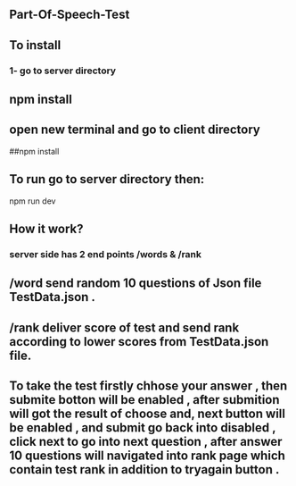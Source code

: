 ## Part-Of-Speech-Test
## To install 
### 1- go to server directory
 ## npm install 

## open new terminal and go to client directory 
  ##npm install  
## To run go to server directory then:
   npm run dev
## How it work? 
### server side has 2 end points /words & /rank 
## /word send random 10 questions of Json file TestData.json .
## /rank deliver score of test and send rank according to lower scores from TestData.json file.
## To take the test firstly chhose your answer , then submite botton will be enabled , after submition will got the result of choose and, next button will be enabled , and submit go back into disabled , click next to go into next question , after answer 10 questions will navigated into rank page which contain test rank in addition to tryagain button . 
